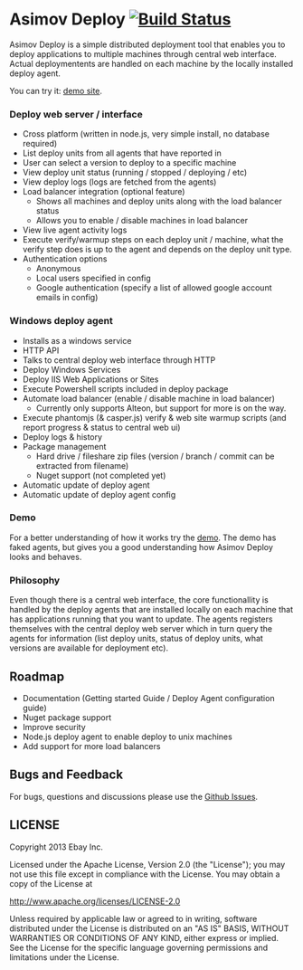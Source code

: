 Asimov Deploy [![Build Status](https://api.travis-ci.org/asimov-deploy/asimov-deploy.png)](https://travis-ci.org/asimov-deploy/asimov-deploy)
=============

Asimov Deploy is a simple distributed deployment tool that enables you to deploy applications to multiple machines through central web interface. Actual deploymentents are handled on each machine by the locally installed deploy agent.

You can try it: [demo site](http://asimovdeploy.herokuapp.com/).

### Deploy web server / interface
* Cross platform (written in node.js, very simple install, no database required)
* List deploy units from all agents that have reported in
* User can select a version to deploy to a specific machine
* View deploy unit status (running / stopped / deploying / etc)
* View deploy logs (logs are fetched from the agents)
* Load balancer integration (optional feature)
   * Shows all machines and deploy units along with the load balancer status
   * Allows you to enable / disable machines in load balancer
* View live agent activity logs
* Execute verify/warmup steps on each deploy unit / machine, what the verify step does is up to the agent and depends on the deploy unit type.
* Authentication options
  * Anonymous
  * Local users specified in config
  * Google authentication (specify a list of allowed google account emails in config)


### Windows deploy agent
* Installs as a windows service
* HTTP API
* Talks to central deploy web interface through HTTP
* Deploy Windows Services
* Deploy IIS Web Applications or Sites
* Execute Powershell scripts included in deploy package
* Automate load balancer (enable / disable machine in load balancer)
    * Currently only supports Alteon, but support for more is on the way.
* Execute phantomjs (& casper.js) verify & web site warmup scripts (and report progress & status to central web ui)
* Deploy logs & history
* Package management
   * Hard drive / fileshare zip files (version / branch / commit can be extracted from filename)
   * Nuget support (not completed yet)
* Automatic update of deploy agent
* Automatic update of deploy agent config

### Demo
For a better understanding of how it works try the [demo](http://asimovdeploy.herokuapp.com/). The demo has faked agents, but gives you a good understanding how Asimov Deploy looks and behaves.

### Philosophy
Even though there is a central web interface, the core functionallity is handled by the deploy agents that are installed locally on each machine that has applications running that you want to update. The agents registers themselves with the central deploy web server which in turn query the agents for information (list deploy units, status of deploy units, what versions are available for deployment etc).

## Roadmap
* Documentation (Getting started Guide / Deploy Agent configuration guide)
* Nuget package support
* Improve security
* Node.js deploy agent to enable deploy to unix machines
* Add support for more load balancers

## Bugs and Feedback
For bugs, questions and discussions please use the [Github Issues](asimov-deploy/issues).

## LICENSE
Copyright 2013 Ebay Inc.

Licensed under the Apache License, Version 2.0 (the "License");
you may not use this file except in compliance with the License.
You may obtain a copy of the License at

<http://www.apache.org/licenses/LICENSE-2.0>

Unless required by applicable law or agreed to in writing, software
distributed under the License is distributed on an "AS IS" BASIS,
WITHOUT WARRANTIES OR CONDITIONS OF ANY KIND, either express or implied.
See the License for the specific language governing permissions and
limitations under the License.